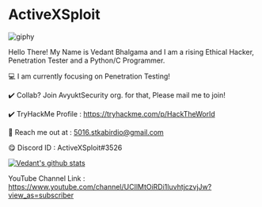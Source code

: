 # ActiveXSploit

![giphy](https://user-images.githubusercontent.com/67494275/98810307-0a5ad380-2445-11eb-88a5-126ec1c877b1.gif)

Hello There! My Name is Vedant Bhalgama and I am a rising Ethical Hacker, Penetration Tester and a Python/C Programmer.

💻 I am currently focusing on Penetration Testing!
 
✔️ Collab? Join AvyuktSecurity org. for that, Please mail me to join!

✔️ TryHackMe Profile : https://tryhackme.com/p/HackTheWorld

💬 Reach me out at : 5016.stkabirdio@gmail.com 

😋 Discord ID : ActiveXSploit#3526

[![Vedant's github stats](https://github-readme-stats.vercel.app/api?username=Vedant-Bhalgama&theme=blue-green)](https://github.com/Vedant-Bhalgama/github-readme-stats)

YouTube Channel Link : https://www.youtube.com/channel/UCIlMtOiRDi1luvhtjczvjJw?view_as=subscriber




